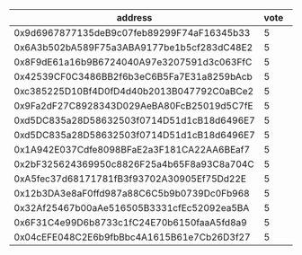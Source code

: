 address|vote|timestamp|signature
---|---|---|---
0x9d6967877135deB9c07feb89299F74aF16345b33|5|1611666569|0x94f2d47c6de4f5406ba9bc7cf17d5f8db8be757572ac670f2a9de778e4c3b097741239e2ed811a8fe158df6dbad0fd130ecc2da6012ad1fc44f2b0c493d0cae81b
0x6A3b502bA589F75a3ABA9177be1b5cf283dC48E2|5|1611666580|0xba0e6f994473f5980e4e409d8c36f15b352166334eec3b73b8aea363a0a01def3b18c4a9ded5cb201f8f8cf880d567dd10602b7e0815ca9e3ec53b59976fc9cd1b
0x8F9dE61a16b9B6724040A97e3207591d3c063FfC|5|1611666593|0x7a80685e251bf445ea32a022e7a0ba059aca9fd1c8c279c8c950bcc5b2ecd18c253a9f1e75d9be4116ae944b733f61b7601a222a083c3217ce3dde5a8f61036d1b
0x42539CF0C3486BB2f6b3eC6B5Fa7E31a8259bAcb|5|1611666907|0xff6ef225301bbfb47336d132d6fb20f808c96eb9ac5417fc4b526ce269b4bba5196fcc68c0b9d9e98cfc02673fcc1e80af361105feedf55d0ec4591bccff846f1c
0xc385225D10Bf4D0fD4d40b2013B047792C0aBCe2|5|1611666917|0x3083cf931af02c170f96e5c8276a970c1d87d210648e5e9290f2e1d57e728395241ccac77006d0ca6b245c98c30b9dce47f88af9662a020c2a930e9e9144a74d1c
0x9Fa2dF27C8928343D029AeBA80FcB25019d5C7fE|5|1611666936|0x54c85511877152c5e09c1d8d2daecbdcf8b88f2722b6f8280cbb1e84e31bafef696cbe59d0b109d2b738ba0d1e1d35e1f2204ba7aa45277470e29e711581b0381b
0xd5DC835a28D58632503f0714D51d1cB18d6496E7|5|1611668830|0xbcce24f14c567cd984162fb3266eea1122a04c8d1cd4117714237b93b9769b7743080d7d45ac2f963de62d04a211a42a0f1f08d8cf2fc0b8c60c8857bffc2b711c
0xd5DC835a28D58632503f0714D51d1cB18d6496E7|5|1611668857|0xd18c2445f9ab6b0487dba6d5f09675e1cb777c591c2e8683d4274e56846db32c5b5fde46120a777fe1ea6cf1f2c63a77094677e724cf4981de1124c19e6795e71c
0x1A942E037Cdfe8098BFaE2a3F181CA22AA6BEaf7|5|1611669302|0x265fad3abb9f785fd7760c4c3b061e2b8f1a9239b9d86ae71b6224e8044a4b273104c42b157882ffee500097920ba8ce273a5b72ee8962d0f2f2ccca2d3040321c
0x2bF325624369950c8826F25a4b65F8a93C8a704C|5|1611669977|0x5d5f988f5b6788bdee4eb3402b7ba2af4882c046aa300567e6fb6e842aa334e33bb986a9431e0ee09412a463b7e1397622536fea11b792014d17d33c1b562f361b
0xA5fec37d68171781fB3f93702A30905Ef75Dd22E|5|1611670373|0xab9b879ed7099667f8d12040696aae79e2c77cc497f6e80054be8dd71a216f601b703488f01a789be6c82b1e4018049d90cffebd462270d8293535fb6fb107961b
0x12b3DA3e8aF0ffd987a88C6C5b9b0739Dc0Fb968|5|1611674066|0xbbe40d0045113b8f1a74f739b4e87ae161ea15f4ee3fcdd97bbee17cf9da73f674b4944d50d7c6665c8db4f39efe5d4be896f3316e734611a49c7b704ecb1f761b
0x32Af25467b00aAe516505B3331cfEc52092ea5BA|5|1611674153|0xfa52a44287a160f074810d7c3350bf3737f5f36f0ae622ce8ff094c51e403f8808ba634ab33fc43468109064474cc91c1ed38aed954947feb0216c84419077ef1b
0x6F31C4e99D6b8733c1fC24E70b6150faaA5fd8a9|5|1611675033|0x983b3cd33e6f7804a55c9478fe69b6863bc3213f3746ca7b49ef0c44630748d12e3372077dbd6336d7009932cefb532c1426b6d49466ab083fbe66c7221a7aef1b
0x04cEFE048C2E6b9fbBbc4A1615B61e7Cb26D3f27|5|1611675662|0xce68b1fc7b2f34602818875cf4afd1d218865fc20d1222162edd8ab9de3c24d32a6d6f5e8776f20c11619e13b9a4a943dbe7e10e556cec1ffd7260a2c30cf11d1b
